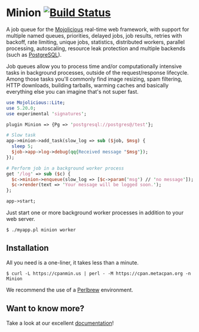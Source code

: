 
# Minion [![Build Status](https://travis-ci.org/kraih/minion.svg?branch=master)](https://travis-ci.org/kraih/minion)

  A job queue for the [Mojolicious](http://mojolicious.org) real-time web
  framework, with support for multiple named queues, priorities, delayed jobs,
  job results, retries with backoff, rate limiting, unique jobs, statistics,
  distributed workers, parallel processing, autoscaling, resource leak
  protection and multiple backends (such as
  [PostgreSQL](http://www.postgresql.org)).

  Job queues allow you to process time and/or computationally intensive tasks in
  background processes, outside of the request/response lifecycle. Among those
  tasks you'll commonly find image resizing, spam filtering, HTTP downloads,
  building tarballs, warming caches and basically everything else you can
  imagine that's not super fast.

```perl
use Mojolicious::Lite;
use 5.20.0;
use experimental 'signatures';

plugin Minion => {Pg => 'postgresql://postgres@/test'};

# Slow task
app->minion->add_task(slow_log => sub ($job, $msg) {
  sleep 5;
  $job->app->log->debug(qq{Received message "$msg"});
});

# Perform job in a background worker process
get '/log' => sub ($c) {
  $c->minion->enqueue(slow_log => [$c->param('msg') // 'no message']);
  $c->render(text => 'Your message will be logged soon.');
};

app->start;
```

  Just start one or more background worker processes in addition to your web
  server.

    $ ./myapp.pl minion worker

## Installation

  All you need is a one-liner, it takes less than a minute.

    $ curl -L https://cpanmin.us | perl - -M https://cpan.metacpan.org -n Minion

  We recommend the use of a [Perlbrew](http://perlbrew.pl) environment.

## Want to know more?

  Take a look at our excellent
  [documentation](http://mojolicious.org/perldoc/Minion)!
